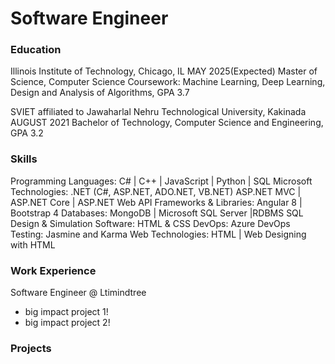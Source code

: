 # Software Engineer

### Education
Illinois Institute of Technology, Chicago, IL                                  MAY 2025(Expected)
Master of Science, Computer Science 
Coursework: Machine Learning, Deep Learning, Design and Analysis of Algorithms, GPA 3.7

SVIET affiliated to Jawaharlal Nehru Technological University, Kakinada       AUGUST 2021
Bachelor of Technology, Computer Science and Engineering, GPA 3.2

### Skills
Programming Languages: C# | C++ | JavaScript | Python | SQL
Microsoft Technologies: .NET (C#, ASP.NET, ADO.NET, VB.NET)
                        ASP.NET MVC | ASP.NET Core | ASP.NET Web API
Frameworks & Libraries: Angular 8 | Bootstrap 4
Databases: MongoDB | Microsoft SQL Server |RDBMS SQL
Design & Simulation Software: HTML & CSS
DevOps: Azure DevOps
Testing: Jasmine and Karma
Web Technologies: HTML | Web Designing with HTML



### Work Experience
Software Engineer @ Ltimindtree
- big impact project 1!
- big impact project 2!

### Projects

